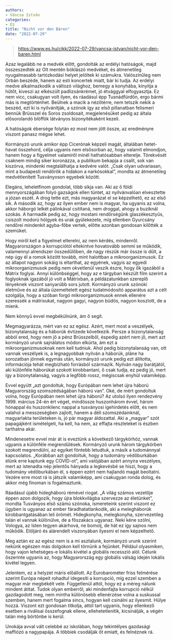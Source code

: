 ```yaml
---
authors:
- Váncsa István
categories:
- ÉS
title: "Nicht vor den Bären"
date: "2022-07-29"
---
```


> https://www.es.hu/cikk/2022-07-29/vancsa-istvan/nicht-vor-den-baren.html

Azaz legalább ne a medvék előtt, gondolták az erdélyi hatóságok, majd összeszedték az Olt mentén bóklászó medvéket, és átmenetileg nyugalmasabb tartózkodási helyet jelöltek ki számukra. Valószínűleg nem Orbán beszéde, hanem az esti koncertek miatt, bár ki tudja. Az erdélyi medve alkalmazkodik a változó világhoz, bemegy a konyhába, kinyitja a hűtőt, kiveszi az elkészült padlizsánkrémet, jó étvággyal elfogyasztja. Ez nem vicc, csakugyan volt ilyen, és ráadásul épp Tusnádfürdőn, ergo bármi más is megtörténhet. Beülnek a macik a nézőtérre, nem tetszik nekik a beszéd, ezt ki is nyilvánítják, a szónok így az első pillanatban felismeri bennük Brüsszel és Soros zsoldosait, megjelenésüket pedig az általa elősorolandó blöffök látványos bizonyítékaként kezeli.

A hatóságok ébersége folytán ez most nem jött össze, az eredményre viszont panasz mégse lehet.

Kormányzó urunk amikor épp Cicerónak képzeli magát, általában hetet-havat összehord, célja ugyanis nem elsősorban az, hogy valamit elmondjon, hanem hogy a figyelmet valamiről minél hathatósabban elterelje. Törekvését csaknem mindig siker koronázza, a publikum bekapja a csalit, sok van kiszórva, mindenki megtalálhatja a kedvére valót. „Csak olyan udvariasan, mint a budapesti rendőrök a hidakon a narkósokkal”, mondta az átmenetileg medvétlenített Tusványoson egyebek között.

Elegáns, leheletfinom gondolat, több síkja van. Aki az ő földi mennyországában folyó gazságok ellen tüntet, az nyilvánvalóan elvesztette a józan eszét. A drog tette ezt, más magyarázat el se képzelhető, ez az első sík. A második az, hogy az ilyen ember nem is magyar, ha ugyanis az volna, akkor háborgó lelkét pálinkával csitítaná, nem droggal, ahogy a buziknál szokás. A harmadik pedig az, hogy mostani rendőrségünk glaszékesztyűs, csiszolt modorú hölgyek és urak gyülekezete, míg ellenben Gyurcsány rendőrei mindenkit agyba-főbe vertek, előtte azonban gondosan kilőtték a szemüket.

Hogy miről kell a figyelmet elterelni, az nem kérdés, mindenről. Magyarországon a korrupciótól eltekintve hovatovább semmi se működik, valamennyi alrendszer összedűlőben, de nagy részük már össze is dűlt, a nép úgy él a romok között tovább, mint halottban a mikroorganizmusok. Ez az állapot nagyon sokáig is eltarthat, az egyének, vagyis az egyedi mikroorganizmusok pedig nem okvetlenül veszik észre, hogy ők igazából a Mátrix foglyai. Annyi különbséggel, hogy az e tárgyban készült film szerint a foglyoknak igazából jó volt a Mátrixban, a példázatunkban szereplő lényeknek viszont sanyarúbb sors jutott. Kormányzó urunk szónoki életműve és az általa üzemeltetett egész tudatmódosító apparátus azt a célt szolgálja, hogy a szóban forgó mikroorganizmusok ennek ellenére szeressék a mátrixukat, nagyon gagyi, nagyon büdös, nagyon koszlott, de a mienk.

Nem könnyű evvel megbékülnünk, ám ő segít.

Megmagyarázza, mért van ez az egész. Azért, mert most a veszélyek, bizonytalanság és a háborúk évtizede következik. Persze a bizonytalanság abból ered, hogy nem jő a pénz Brüsszelből, éspedig azért nem jő, mert azt kormányzó urunk sajnálatos módon elkúrta, ám ezt a mikroorganizmusoknak nem kell tudniuk. Ahol pedig bizonytalanság van, ott vannak veszélyek is, a legnagyobbak nyilván a háborúk, pláne ha sorozatban jönnek egymás után, kormányzó urunk pedig ezt állította, információja tehát megbízható forrásból származik. Nyilván nagy barátjától, aki különféle háborúkat szokott kirobbantani, ő csak tudja, ez pedig jó, mert így a bizonytalanság, vagyis a legfőbb rossz, mégiscsak enyhül valamiképp.

Evvel együtt „azt gondoltuk, hogy Európában nem lehet újra háború  Magyarország szomszédságában háború van”. Oké, de mért gondoltuk volna, hogy Európában nem lehet újra háború? Az utolsó ilyen rendezvény 1999. március 24-én ért véget, mindössze huszonhárom évvel, három hónappal és huszonkilenc nappal a tusványosi igehirdetés előtt, és nem valahol a messzeségben zajlott, hanem a déli szomszédainknál, magyarlakta területeken is, jó pár magyar áldozattal. Aki a „magyar” szót papagájként ismételgeti, ha kell, ha nem, az effajta részleteket is észben tarthatna akár.

Mindenesetre evvel már át is eveztünk a következő tárgykörhöz, vannak ugyanis a különféle megrendülések. Kormányzó urunk három tárgykörben szokott megrendülni, az egyiket föntebb letudtuk, a másik a tudománnyal kapcsolatos. „Korábban azt gondoltuk, hogy a tudomány védőburkában élünk  erre kaptunk egy COVID-ot”, ami valójában azért annyira veszélyes, mert az istenadta nép jelentős hányada a legkevésbé se hiszi, hogy a tudomány védőburkában él, s éppen ezért nem hajlandó magát beoltatni. Vezére erre most rá is játszik valamiképp, ami csakugyan ronda dolog, és akkor még finoman is fogalmaztunk.

Ráadásul újabb hidegháború rémével riogat. „A világ számos vezetője éppen azon dolgozik, hogy újra blokkvilágba szervezze az életünket”, mondta Tusványos első számú szónoka, ismereteink szerint viszont ez ügyben is ugyanaz az ember fáradhatatlankodik, aki a melegháborúk kirobbantgatásában leli örömét. Hidegkonyha, melegkonyha, szervezetileg talán el vannak különülve, de a főszakács ugyanaz. Neki kéne szólni, Vologya, az Isten tegyen akárhová, ne bomolj, de hát ez így sajnos nem működik. Elöljáró és alárendelt viszonyában ilyesmi el nem képzelhető.

Meg aztán ez az egész nem is a mi asztalunk, kormányzó urunk szerint nekünk egészen más dolgokon kell törnünk a fejünket. Például olyasmiken, hogy vajon lehetséges-e lokális kivétel a globális recesszió alól. Célunk őszerinte ugyanis az, hogy Magyarország egy globális válság idején lokális kivétel legyen.

Jelentem, ez a helyzet máris előállott. Az Eurobarométer friss felmérése szerint Európa népeit rohadtul idegesíti a korrupció, míg ezzel szemben a magyar már megbékélt vele. Függetlenül attól, hogy ez a méreg nálunk mindent átitat. Tudok olyan emberről, aki mindenfajta korrupció nélkül gazdagodott meg, nem mintha különösebb ellenérzése volna a suskussal szemben, hanem mert fogalma sincs, hogyan kell csinálni az ilyesmit. Hülye hozzá. Viszont ezt gondosan titkolja, attól tart ugyanis, hogy ellenkező esetben a riválisai összefognak ellene, ellehetetlenítik, kicsinálják, a végén talán még börtönbe is kerül.

Unokája avval vált celebbé az iskolában, hogy tekintélyes gazdasági maffiózó a nagypapája. A többiek csodálják őt emiatt, és felnéznek rá.
